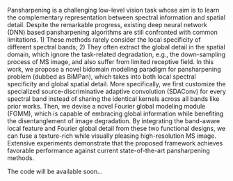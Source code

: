 Pansharpening is a challenging low-level vision task whose aim is to learn the complementary representation between spectral information and spatial detail. Despite the remarkable progress, existing deep neural network (DNN) based pansharpening algorithms are still confronted with common limitations. 1) These methods rarely consider the local specificity of different spectral bands; 2) They often extract the global detail in the spatial domain, which ignore the task-related degradation, e.g., the down-sampling process of MS image, and also suffer from limited receptive field. In this work, we propose a novel bidomain modeling paradigm for pansharpening problem (dubbed as BiMPan), which takes into both local spectral specificity and global spatial detail. More specifically, we first customize the specialized source-discriminative adaptive convolution (SDAConv) for every spectral band instead of sharing the identical kernels across all bands like prior works. Then, we devise a novel Fourier global modeling module (FGMM), which is capable of embracing  global information while benefiting the disentanglement of image degradation. By integrating the band-aware local feature and Fourier global detail from these two functional designs, we can fuse a texture-rich while visually pleasing high-resolution MS image. Extensive experiments demonstrate that the proposed framework achieves favorable performance against current state-of-the-art pansharpening methods.

The code will be available soon...
